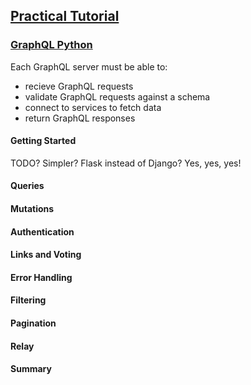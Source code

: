 ## [Practical Tutorial](https://www.howtographql.com/choose/)

### [GraphQL Python](https://www.howtographql.com/graphql-python/0-introduction/)

Each GraphQL server must be able to:
* recieve GraphQL requests
* validate GraphQL requests against a schema
* connect to services to fetch data
* return GraphQL responses

#### Getting Started

TODO? Simpler? Flask instead of Django? Yes, yes, yes!

#### Queries

#### Mutations

#### Authentication

#### Links and Voting

#### Error Handling

#### Filtering

#### Pagination

#### Relay

#### Summary
